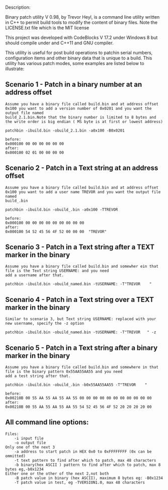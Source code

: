 Description:

Binary patch utility V 0.98, by Trevor Heyl, is a command line utility written in C++ to permit build tools to modify the content of binary files. Note the LICENSE.txt file which is the MIT license

This project was developed with CodeBlocks V 17.2 under Windows 8 but should compile under and C++11 and GNU compiler.

This utility is useful for post build operations to patchin serial numbers, configuration items and other binary data that is unique to a build.
This utility has various patch modes, some examples are listed below to illustrate:

Scenario 1 -  Patch in a binary number at an address offset
-----------------------------------------------------------
    Assume you have a binary file called build.bin and at address offset 0x100 you want to add a version number of 0x0201 and you want the output file named
    build_2.1.bin.Note that the binary number is limited to 8 bytes and the write order is big endian ( MS byte is at first or lowest address)

    patchbin -ibuild.bin -obuild_2.1.bin -a0x100 -B0x0201

    before:
    0x000100 00 00 00 00 00 00
    after:
    0x000100 02 01 00 00 00 00

Scenario 2 -  Patch in a Text string at an address offset
-----------------------------------------------------------
    Assume you have a binary file called build.bin and at address offset 0x100 you want to add a user name TREVOR and you want the output file named
    build_.bin

    patchbin -ibuild.bin -obuild_.bin -a0x100 -TTREVOR

    before:
    0x000100 00 00 00 00 00 00 00 00 00
    after:
    0x000100 54 52 45 56 4F 52 00 00 00  "TREVOR"


Scenario 3 -  Patch in a Text string  after a TEXT marker in the binary
-----------------------------------------------------------------------
    Assume you have a binary file called build.bin and somewher ein that file is the Text string USERNAME: and you need
    add a username after that.

    patchbin -ibuild.bin -obuild_named.bin -tUSERNAME: -T"TREVOR    "

Scenario 4 -  Patch in a Text string  over a TEXT marker in the binary
-----------------------------------------------------------------------
    Similar to scenario 3, but Text string USERNAME: replaced with your new username, specify the -z option

    patchbin -ibuild.bin -obuild_named.bin -tUSERNAME: -T"TREVOR   " -z

Scenario 5 -  Patch in a Text string after a binary marker in the binary
-----------------------------------------------------------------------
    Assume you have a binary file called build.bin and somewhere in that file is the binary pattern 0x55AA55AA55 and you need
    add a test string after that.

    patchbin -ibuild.bin -obuild_.bin -b0x55AA55AA55 -T"TREVOR    "

    before:
    0x00210B 00 55 AA 55 AA 55 AA 55 00 00 00 00 00 00 00 00 00 00 00
    after:
    0x00210B 00 55 AA 55 AA 55 AA 55 54 52 45 56 4F 52 20 20 20 20 00

All command line options:
-------------------------
    Files:
        -i input file
        -o output file
    Only one of the next 3
        -a address to start patch in HEX 0x0 to 0xFFFFFFFF (0x can be ommitted)
        -t text pattern to find after which to patch, max 48 characters 
        -b binary(hex ASCII ) pattern to find after which to patch, max 8 bytes eg,-b0x1234
    Either one or the other of the next 2,not both
        -B patch value in binary (hex ASCII), maximum 8 bytes eg: -B0x1234
        -T patch value in test, eg -TVERSION1.0, max 48 characters

